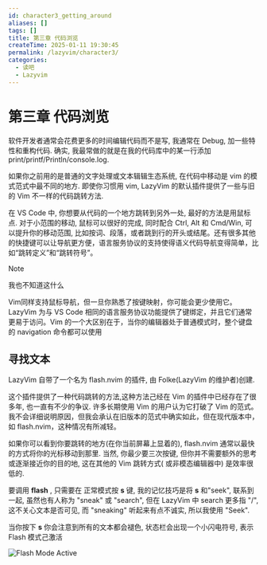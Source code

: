 ```yaml
---
id: character3_getting_around
aliases: []
tags: []
title: 第三章 代码浏览
createTime: 2025-01-11 19:30:45
permalink: /lazyvim/character3/
categories: 
  - 读吧
  - Lazyvim
---
```


# 第三章 代码浏览

软件开发者通常会花费更多的时间编辑代码而不是写, 我通常在 Debug, 加一些特性和重构代码.
确实, 我最常做的就是在我的代码库中的某一行添加 print/printf/Println/console.log.

如果你之前用的是普通的文字处理或文本辑辑生态系统, 在代码中移动是 vim 的模式范式中最不同的地方. 即使你习惯用 vim, LazyVim 的默认插件提供了一些与旧的 Vim 不一样的代码跳转方法.

在 VS Code 中, 你想要从代码的一个地方跳转到另外一处, 最好的方法是用鼠标点. 对于小范围的移动, 鼠标可以很好的完成, 同时配合 Ctrl, Alt 和 Cmd/Win, 可以提升你的移动范围, 比如按词、段落，或者跳到行的开头或结尾。还有很多其他的快捷键可以让导航更方便，语言服务协议的支持使得语义代码导航变得简单，比如“跳转定义”和“跳转符号”。

>[!note]
> 我也不知道这什么

Vim同样支持鼠标导航，但一旦你熟悉了按键映射，你可能会更少使用它。LazyVim 为与 VS Code 相同的语言服务协议功能提供了键绑定，并且它们通常更易于访问。Vim 的一个大区别在于，当你的编辑器处于普通模式时，整个键盘的 navigation 命令都可以使用

## 寻找文本

LazyVim 自带了一个名为 flash.nvim 的插件, 由 Folke(LazyVim 的维护者)创建.

这个插件提供了一种代码跳转的方法,这种方法己经在 Vim 的插件中已经存在了很多年, 也一直有不少的争议. 许多长期使用 Vim 的用户认为它打破了 Vim 的范式。我不会详细说明原因，但我会承认在旧版本的范式中确实如此，但在现代版本中，如 flash.nvim，这种情况有所减轻。

如果你可以看到你要跳转的地方(在你当前屏幕上显着的), flash.nvim 通常以最快的方式将你的光标移动到那里. 当然, 你最少要三次按键, 但你并不需要额外的思考或逐渐接近你的目的地, 这在其他的 Vim 跳转方式( 或非模态编辑器中) 是效率很低的.

要调用 **flash** , 只需要在 正常模式按 **s** 键, 我的记忆技巧是将 **s** 和"seek", 联系到一起, 虽然也有人称为 "sneak" 或 "search", 但在 LazyVim 中 search 更多指 "/", 这不关心文本是否可见, 而 "sneaking" 听起来有点不诚实, 所以我使用 "Seek".

当你按下 **s** 你会注意到所有的文本都会褪色, 状态栏会出现一个小闪电符号, 表示 Flash 模式己激活

![Flash Mode Active](https://lazyvim-ambitious-devs.phillips.codes/images/book/chapter-3/seek-active-dark.png)
